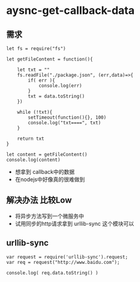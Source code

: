 # aysnc-get-callback-data

## 需求
```
let fs = require("fs")

let getFileContent = function(){

    let txt = ""
    fs.readFile("./package.json", (err,data)=>{
        if( err ){
            console.log(err)
        }
        txt = data.toString()
    })

    while (!txt){
        setTimeout(function(){}, 100)
        console.log("txt====", txt)
    }

    return txt
}

let content = getFileContent()
console.log(content)
```
- 想拿到 callback中的数据
- 在nodejs中好像真的很难做到

## 解决办法 比较Low
- 将异步方法写到一个微服务中
- 试用同步的http请求拿到 urllib-sync 这个模块可以

## urllib-sync
```
var request = require('urllib-sync').request;
var req = request("http://www.baidu.com");

console.log( req.data.toString() )

```
